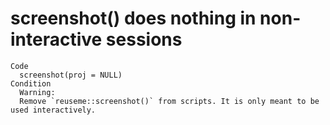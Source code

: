 # screenshot() does nothing in non-interactive sessions

    Code
      screenshot(proj = NULL)
    Condition
      Warning:
      Remove `reuseme::screenshot()` from scripts. It is only meant to be used interactively.

